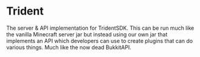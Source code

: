 Trident
=========

The server &amp; API implementation for TridentSDK.
This can be run much like the vanilla Minecraft server jar but instead using our own jar that implements an API which developers can use to create plugins that can do various things. Much like the now dead BukkitAPI.
